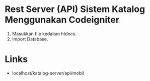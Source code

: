 # Rest Server (API) Sistem Katalog Menggunakan Codeigniter


1. Masukkan file kedalam htdocs.
2. Import Database.

# Links
+ localhost/katalog-server/api/mobil

 
